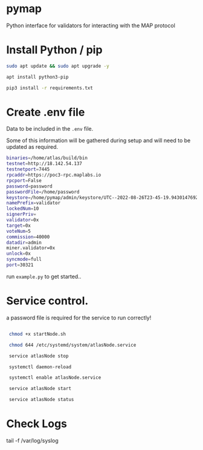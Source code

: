 # pymap

Python interface for validators for interacting with the MAP protocol

# Install Python / pip

```bash
sudo apt update && sudo apt upgrade -y

apt install python3-pip

pip3 install -r requirements.txt
```

# Create .env file

Data to be included in the `.env` file.  

Some of this information will be gathered during setup and will need to be updated as required.


```bash
binaries=/home/atlas/build/bin
testnet=http://18.142.54.137
testnetport=7445
rpcaddr=https://poc3-rpc.maplabs.io
rpcport=False
password=password
passwordFile=/home/password
keystore=/home/pymap/admin/keystore/UTC--2022-08-26T23-45-19.943014769Z--1234567890abcdef123456
namePrefix=validator
lockedNum=10
signerPriv=
validator=0x
target=0x
voteNum=5
commission=40000
datadir=admin
miner.validator=0x
unlock=0x
syncmode=full
port=30321

```

run `example.py` to get started..


# Service control.


a password file is required for the service to run correctly!


```bash

 chmod +x startNode.sh

 chmod 644 /etc/systemd/system/atlasNode.service

 service atlasNode stop

 systemctl daemon-reload 

 systemctl enable atlasNode.service

 service atlasNode start

 service atlasNode status

```
 
# Check Logs
tail -f /var/log/syslog


